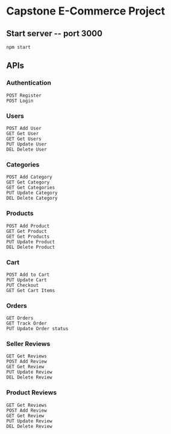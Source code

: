 # Capstone E-Commerce Project

## Start server -- port 3000
```
npm start 
```

## APIs
### Authentication
    POST Register
    POST Login

### Users
    POST Add User
    GET Get User
    GET Get Users
    PUT Update User
    DEL Delete User

### Categories
    POST Add Category
    GET Get Category
    GET Get Categories
    PUT Update Category
    DEL Delete Category

### Products
    POST Add Product
    GET Get Product
    GET Get Products
    PUT Update Product
    DEL Delete Product

### Cart 
    POST Add to Cart
    PUT Update Cart
    PUT Checkout
    GET Get Cart Items

### Orders
    GET Orders
    GET Track Order
    PUT Update Order status

### Seller Reviews 
    GET Get Reviews
    POST Add Review
    GET Get Review
    PUT Update Review
    DEL Delete Review

### Product Reviews 
    GET Get Reviews
    POST Add Review
    GET Get Review
    PUT Update Review
    DEL Delete Review